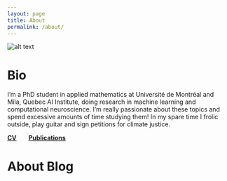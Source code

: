 ```yaml
---
layout: page
title: About
permalink: /about/
---
```




![alt text](https://zek3r.github.io/profile.jpeg "zeke spent all night making this webpage")

# Bio

I’m a PhD student in applied mathematics at Université de Montréal and Mila, Quebec AI Institute, doing research in machine learning and computational neuroscience. I’m really passionate about these topics and spend excessive amounts of time studying them! In my spare time I frolic outside, play guitar and sign petitions for climate justice.

**[CV](https://zek3r.github.io/cv_current.pdf "zeke's cv")**       **[Publications](https://scholar.google.ca/citations?user=KwgL380AAAAJ&hl=en&oi=ao "google scholar")**


# About Blog
